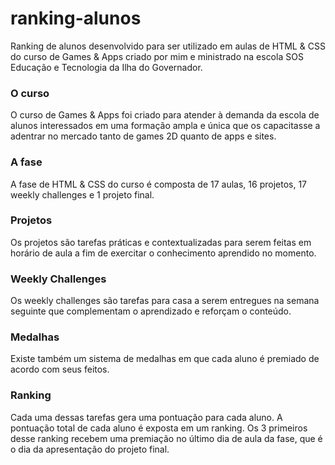 # ranking-alunos

Ranking de alunos desenvolvido para ser utilizado em aulas de HTML & CSS do curso de Games & Apps criado por mim e ministrado na escola SOS Educação e Tecnologia da Ilha do Governador.

### O curso
O curso de Games & Apps foi criado para atender à demanda da escola de alunos interessados em uma formação ampla e única que os capacitasse a adentrar no mercado tanto de games 2D quanto de apps e sites.
### A fase 
A fase de HTML & CSS do curso é composta de 17 aulas, 16 projetos, 17 weekly challenges e 1 projeto final.
### Projetos
Os projetos são tarefas práticas e contextualizadas para serem feitas em horário de aula a fim de exercitar o conhecimento aprendido no momento.
### Weekly Challenges
Os weekly challenges são tarefas para casa a serem entregues na semana seguinte que complementam o aprendizado e reforçam o conteúdo.
### Medalhas
Existe também um sistema de medalhas em que cada aluno é premiado de acordo com seus feitos.
### Ranking
Cada uma dessas tarefas gera uma pontuação para cada aluno. A pontuação total de cada aluno é exposta em um ranking. Os 3 primeiros desse ranking recebem uma premiação no último dia de aula da fase, que é o dia da apresentação do projeto final.
